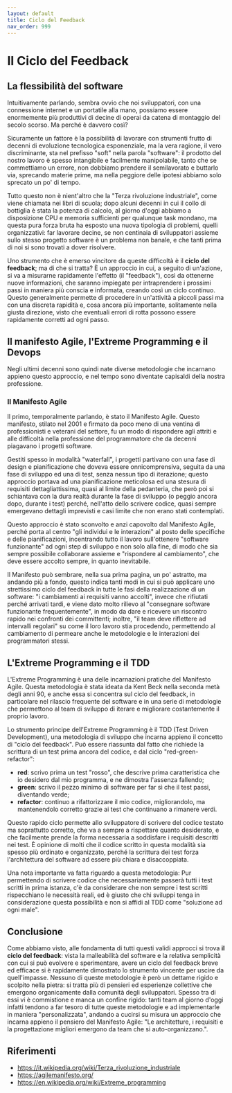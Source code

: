```yaml
---
layout: default
title: Ciclo del Feedback
nav_order: 999
---
```


# Il Ciclo del Feedback

## La flessibilità del software

Intuitivamente parlando, sembra ovvio che noi sviluppatori, con una connessione internet e un portatile alla mano, possiamo essere enormemente più produttivi di decine di operai da catena di montaggio del secolo scorso. Ma perché è davvero così?

Sicuramente un fattore è la possibilità di lavorare con strumenti frutto di decenni di evoluzione tecnologica esponenziale, ma la vera ragione, il vero discriminante, sta nel prefisso "soft" nella parola "software": il prodotto del nostro lavoro è spesso intangibile e facilmente manipolabile, tanto che se commettiamo un errore, non dobbiamo prendere il semilavorato e buttarlo via, sprecando materie prime, ma nella peggiore delle ipotesi abbiamo solo sprecato un po' di tempo.

Tutto questo non è nient'altro che la "Terza rivoluzione industriale", come viene chiamata nei libri di scuola; dopo alcuni decenni in cui il collo di bottiglia è stata la potenza di calcolo, al giorno d'oggi abbiamo a disposizione CPU e memoria sufficienti per qualunque task mondano, ma questa pura forza bruta ha esposto una nuova tipologia di problemi, quelli organizzativi: far lavorare decine, se non centinaia di sviluppatori assieme sullo stesso progetto software è un problema non banale, e che tanti prima di noi si sono trovati a dover risolvere.

Uno strumento che è emerso vincitore da queste difficoltà è il **ciclo del feedback**; ma di che si tratta? È un approccio in cui, a seguito di un'azione, si va a misurarne rapidamente l'effetto (il "feedback"), così da ottenerne nuove informazioni, che saranno impiegate per intraprendere i prossimi passi in maniera più conscia e informata, creando così un ciclo continuo. Questo generalmente permette di procedere in un'attività a piccoli passi ma con una discreta rapidità e, cosa ancora più importante, solitamente nella giusta direzione, visto che eventuali errori di rotta possono essere rapidamente corretti ad ogni passo.

## Il manifesto Agile, l'Extreme Programming e il Devops

Negli ultimi decenni sono quindi nate diverse metodologie che incarnano appieno questo approccio, e nel tempo sono diventate capisaldi della nostra professione.

### Il Manifesto Agile

Il primo, temporalmente parlando, è stato il Manifesto Agile. Questo manifesto, stilato nel 2001 e firmato da poco meno di una ventina di professionisti e veterani del settore, fu un modo di rispondere agli attriti e alle difficoltà nella professione del programmatore che da decenni piagavano i progetti software.

Gestiti spesso in modalità "waterfall", i progetti partivano con una fase di design e pianificazione che doveva essere onnicomprensiva, seguita da una fase di sviluppo ed una di test, senza nessun tipo di iterazione; questo approccio portava ad una pianificazione meticolosa ed una stesura di requisiti dettagliattissima, quasi al limite della pedanteria, che però poi si schiantava con la dura realtà durante la fase di sviluppo (o peggio ancora dopo, durante i test) perché, nell'atto dello scrivere codice, quasi sempre emergevano dettagli imprevisti e casi limite che non erano stati contemplati.

Questo approccio è stato sconvolto e anzi capovolto dal Manifesto Agile, perché porta al centro "gli individui e le interazioni" al posto delle specifiche e delle pianificazioni, incentrando tutto il lavoro sull'ottenere "software funzionante" ad ogni step di sviluppo e non solo alla fine, di modo che sia sempre possibile collaborare assieme e "rispondere al cambiamento", che deve essere accolto sempre, in quanto inevitabile.

Il Manifesto può sembrare, nella sua prima pagina, un po' astratto, ma andando più a fondo, questo indica tanti modi in cui si può applicare uno strettissimo ciclo del feedback in tutte le fasi della realizzazione di un software: "i cambiamenti ai requisiti vanno accolti", invece che rifiutati perché arrivati tardi, e viene dato molto rilievo al "consegnare software funzionante frequentemente", in modo da dare e ricevere un riscontro rapido nei confronti dei committenti; inoltre, "il team deve riflettere ad intervalli regolari" su come il loro lavoro stia procedendo, permettendo al cambiamento di permeare anche le metodologie e le interazioni dei programmatori stessi.

## L'Extreme Programming e il TDD

L'Extreme Programming è una delle incarnazioni pratiche del Manifesto Agile. Questa metodologia è stata ideata da Kent Beck nella seconda metà degli anni 90, e anche essa si concentra sul ciclo del feedback, in particolare nel rilascio frequente del software e in una serie di metodologie che permettono al team di sviluppo di iterare e migliorare costantemente il proprio lavoro.

Lo strumento principe dell'Extreme Programming è il TDD (Test Driven Development), una metodologia di sviluppo che incarna appieno il concetto di "ciclo del feedback". Può essere riassunta dal fatto che richiede la scrittura di un test prima ancora del codice, e dal ciclo "red-green-refactor":

- **red**: scrivo prima un test "rosso", che descrive prima caratteristica che io desidero dal mio programma, e ne dimostra l'assenza fallendo;
- **green**: scrivo il pezzo minimo di software per far sì che il test passi, diventando verde;
- **refactor**: continuo a rifattorizzare il mio codice, migliorandolo, ma mantenendolo corretto grazie ai test che continuano a rimanere verdi.

Questo rapido ciclo permette allo sviluppatore di scrivere del codice testato ma soprattutto corretto, che va a sempre a rispettare quanto desiderato, e che facilmente prende la forma necessaria a soddisfare i requisiti descritti nei test. È opinione di molti che il codice scritto in questa modalità sia spesso più ordinato e organizzato, perché la scrittura dei test forza l'architettura del software ad essere più chiara e disaccoppiata.

Una nota importante va fatta riguardo a questa metodologia: Pur permettendo di scrivere codice che necessariamente passerà tutti i test scritti in prima istanza, c'è da considerare che non sempre i test scritti rispecchiano le necessità reali, ed è giusto che chi sviluppi tenga in considerazione questa possibilità e non si affidi al TDD come "soluzione ad ogni male".

## Conclusione

Come abbiamo visto, alle fondamenta di tutti questi validi approcci si trova **il ciclo del feedback**: vista la malleabilità del software e la relativa semplicità con cui si può evolvere e sperimentare, avere un ciclo del feedback breve ed efficace si è rapidamente dimostrato lo strumento vincente per uscire da quell'impasse. Nessuno di queste metodologie è però un dettame rigido e scolpito nella pietra: si tratta più di pensieri ed esperienze collettive che emergono organicamente dalla comunità degli sviluppatori. Spesso tra di essi vi è commistione e manca un confine rigido: tanti team al giorno d'oggi infatti tendono a far tesoro di tutte queste metodologie e ad implementarle in maniera "personalizzata", andando a cucirsi su misura un approccio che incarna appieno il pensiero del Manifesto Agile: "Le architetture, i requisiti e la progettazione migliori emergono da team che si auto-organizzano.".

## Riferimenti

- https://it.wikipedia.org/wiki/Terza_rivoluzione_industriale
- https://agilemanifesto.org/
- https://en.wikipedia.org/wiki/Extreme_programming
